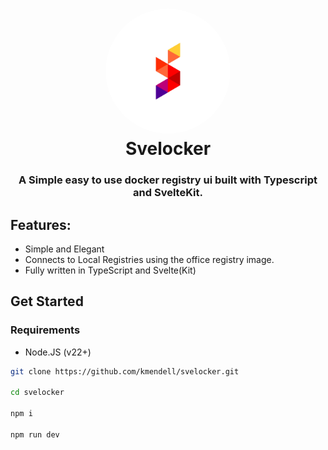 # <div align="center"><img style="border-radius: 50%;" src="./.gitlab/s.png" width="200"/> <br />Svelocker </div>
<div align="center"><h3>A Simple easy to use docker registry ui built with Typescript and SvelteKit.</h3></div>


## Features:

- Simple and Elegant
- Connects to Local Registries using the office registry image.
- Fully written in TypeScript and Svelte(Kit)

## Get Started

### Requirements

- Node.JS (v22+)

```bash
git clone https://github.com/kmendell/svelocker.git

cd svelocker

npm i

npm run dev
```
